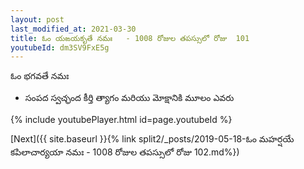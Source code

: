 ```yaml
---
layout: post
last_modified_at: 2021-03-30
title: ఓం యఙయకృతే నమః   - 1008 రోజుల తపస్సులో రోజు  101
youtubeId: dm3SV9FxE5g
---
```

 
 
 ఓం భగవతే నమః  
 
 -  సంపద స్వచ్ఛంద కీర్తి త్యాగం మరియు మోక్షానికి మూలం ఎవరు 
 
  
 
  
 
 
 
 
 
 


{% include youtubePlayer.html id=page.youtubeId %}
 
[Next]({{ site.baseurl }}{% link  split2/_posts/2019-05-18-ఓం మహర్షయే కపిలాచార్యయా నమః   - 1008 రోజుల తపస్సులో రోజు  102.md%})
 
